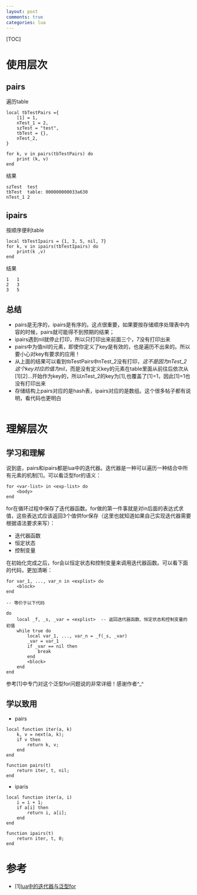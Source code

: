 ```yaml
---
layout: post
comments: true
categories: lua
---
```

[TOC]

# 使用层次

## pairs

遍历table

```
local tbTestPairs ={
	[1] = 1,
	nTest_1 = 2,
	szTest = "test",
	tbTest = {},
	nTest_2,
}

for k, v in pairs(tbTestPairs) do
	print (k, v)
end
```





结果

```
szTest	test
tbTest	table: 000000000033a630
nTest_1	2
```


## ipairs
按顺序便利table

```
local tbTestIpairs = {1, 3, 5, nil, 7}
for k, v in ipairs(tbTestIpairs) do
	print(k ,v)
end
```

结果

```
1	1
2	3
3	5
```

## 总结

* pairs是无序的，ipairs是有序的。这点很重要，如果要按存储顺序处理表中内容的时候，pairs就可能得不到预期的结果；
* ipairs遇到nil就停止打印，所以只打印出来前面三个，7没有打印出来
* pairs中为值nil的元素，即使你定义了key是有效的，也是遍历不出来的。所以要小心对key有要求的应用！
* 从上面的结果可以看到tbTestPairs中nTest_2没有打印，*这不是因为nTest_2这个key对应的值为nil*，而是没有定义key的元素在table里面从前往后依次从[1][2]...开始作为key的，所以nTest_2的key为[1],也覆盖了[1]=1，因此[1]=1也没有打印出来
* 存储结构上pairs对应的是hash表，ipairs对应的是数组。这个很多帖子都有说明，看代码也更明白

```
```

# 理解层次

## 学习和理解

说到底，pairs和ipairs都是lua中的迭代器。迭代器是一种可以遍历一种结合中所有元素的机制[1]。可以看泛型for的语义：

```
for <var-list> in <exp-list> do
	<body>
end
```

for在循环过程中保存了迭代器函数。for做的第一件事就是对in后面的表达式求值，这些表达式应该返回3个值供for保存（这里也就知道如果自己实现迭代器需要根据语法要求来写）：

* 迭代器函数
* 恒定状态
* 控制变量

在初始化完成之后，for会以恒定状态和控制变量来调用迭代器函数。可以看下面的代码，更加清晰：

```
for var_1, ..., var_n in <explist> do 
	<block>
end

-- 等价于以下代码

do
	local _f, _s, _var = <explist>	-- 返回迭代器函数、恒定状态和控制变量的初值
	while true do
		local var_1, ..., var_n = _f(_s, _var)
		_var = var_1
		if _var == nil then
			break
		end
		<block>
	end
end
```

参考[1]中专门对这个泛型for问题说的非常详细！感谢作者^_^

## 学以致用

* pairs

```
local function iter(a, k)
	k, v = next(a, k);
	if v then
		return k, v;
	end
end

function pairs(t)
	return iter, t, nil;
end
```

* iparis

```
local function iter(a, i)
	i = i + 1;
	if a[i] then
		return i, a[i];
	end
end

function ipairs(t)
	return iter, t, 0;
end
```

# 参考

* [1][lua中的迭代器与泛型for](http://www.jellythink.com/archives/506)
